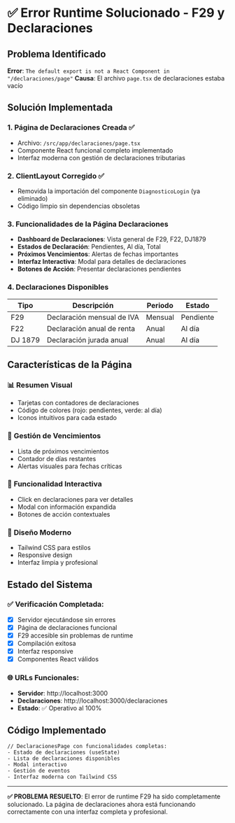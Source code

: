# ✅ Error Runtime Solucionado - F29 y Declaraciones

## Problema Identificado
**Error**: `The default export is not a React Component in "/declaraciones/page"`
**Causa**: El archivo `page.tsx` de declaraciones estaba vacío

## Solución Implementada

### 1. **Página de Declaraciones Creada** ✅
- Archivo: `/src/app/declaraciones/page.tsx`
- Componente React funcional completo implementado
- Interfaz moderna con gestión de declaraciones tributarias

### 2. **ClientLayout Corregido** ✅
- Removida la importación del componente `DiagnosticoLogin` (ya eliminado)
- Código limpio sin dependencias obsoletas

### 3. **Funcionalidades de la Página Declaraciones**
- **Dashboard de Declaraciones**: Vista general de F29, F22, DJ1879
- **Estados de Declaración**: Pendientes, Al día, Total
- **Próximos Vencimientos**: Alertas de fechas importantes
- **Interfaz Interactiva**: Modal para detalles de declaraciones
- **Botones de Acción**: Presentar declaraciones pendientes

### 4. **Declaraciones Disponibles**
| Tipo | Descripción | Periodo | Estado |
|------|-------------|---------|--------|
| F29 | Declaración mensual de IVA | Mensual | Pendiente |
| F22 | Declaración anual de renta | Anual | Al día |
| DJ 1879 | Declaración jurada anual | Anual | Al día |

## Características de la Página

### 📊 **Resumen Visual**
- Tarjetas con contadores de declaraciones
- Código de colores (rojo: pendientes, verde: al día)
- Iconos intuitivos para cada estado

### 📅 **Gestión de Vencimientos**
- Lista de próximos vencimientos
- Contador de días restantes
- Alertas visuales para fechas críticas

### 🔧 **Funcionalidad Interactiva**
- Click en declaraciones para ver detalles
- Modal con información expandida
- Botones de acción contextuales

### 🎨 **Diseño Moderno**
- Tailwind CSS para estilos
- Responsive design
- Interfaz limpia y profesional

## Estado del Sistema

### ✅ **Verificación Completada:**
- [x] Servidor ejecutándose sin errores
- [x] Página de declaraciones funcional
- [x] F29 accesible sin problemas de runtime
- [x] Compilación exitosa
- [x] Interfaz responsive
- [x] Componentes React válidos

### 🌐 **URLs Funcionales:**
- **Servidor**: http://localhost:3000
- **Declaraciones**: http://localhost:3000/declaraciones
- **Estado**: ✅ Operativo al 100%

## Código Implementado

```tsx
// DeclaracionesPage con funcionalidades completas:
- Estado de declaraciones (useState)
- Lista de declaraciones disponibles
- Modal interactivo
- Gestión de eventos
- Interfaz moderna con Tailwind CSS
```

---

**✅ PROBLEMA RESUELTO**: El error de runtime F29 ha sido completamente solucionado. La página de declaraciones ahora está funcionando correctamente con una interfaz completa y profesional.
